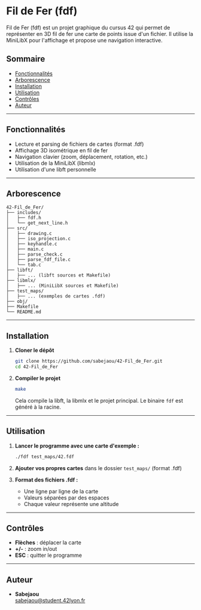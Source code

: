 # Fil de Fer (fdf)

Fil de Fer (fdf) est un projet graphique du cursus 42 qui permet de représenter en 3D fil de fer une carte de points issue d'un fichier. Il utilise la MiniLibX pour l'affichage et propose une navigation interactive.

## Sommaire
- [Fonctionnalités](#fonctionnalités)
- [Arborescence](#arborescence)
- [Installation](#installation)
- [Utilisation](#utilization)
- [Contrôles](#contrôles)
- [Auteur](#auteur)

---

## Fonctionnalités
- Lecture et parsing de fichiers de cartes (format .fdf)
- Affichage 3D isométrique en fil de fer
- Navigation clavier (zoom, déplacement, rotation, etc.)
- Utilisation de la MiniLibX (libmlx)
- Utilisation d'une libft personnelle

---

## Arborescence

```
42-Fil_de_Fer/
├── includes/
│   ├── fdf.h
│   └── get_next_line.h
├── src/
│   ├── drawing.c
│   ├── iso_projection.c
│   ├── keyhandle.c
│   ├── main.c
│   ├── parse_check.c
│   ├── parse_fdf_file.c
│   └── tab.c
├── libft/
│   ├── ... (libft sources et Makefile)
├── libmlx/
│   ├── ... (MiniLibX sources et Makefile)
├── test_maps/
│   ├── ... (exemples de cartes .fdf)
├── obj/
├── Makefile
└── README.md
```

---

## Installation

1. **Cloner le dépôt**  
   ```sh
   git clone https://github.com/sabejaou/42-Fil_de_Fer.git
   cd 42-Fil_de_Fer
   ```

2. **Compiler le projet**  
   ```sh
   make
   ```
   Cela compile la libft, la libmlx et le projet principal. Le binaire `fdf` est généré à la racine.

---

## Utilisation

1. **Lancer le programme avec une carte d'exemple :**
   ```sh
   ./fdf test_maps/42.fdf
   ```

2. **Ajouter vos propres cartes** dans le dossier `test_maps/` (format .fdf)

3. **Format des fichiers .fdf :**
   - Une ligne par ligne de la carte
   - Valeurs séparées par des espaces
   - Chaque valeur représente une altitude

---

## Contrôles

- **Flèches** : déplacer la carte
- **+/-** : zoom in/out
- **ESC** : quitter le programme

---

## Auteur

- **Sabejaou**  
  [sabejaou@student.42lyon.fr](mailto:sabejaou@student.42lyon.fr)